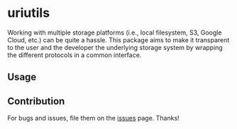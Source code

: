# uriutils

Working with multiple storage platforms (i.e., local filesystem, S3, Google Cloud, etc.) can be quite a hassle.
This package aims to make it transparent to the user and the developer the underlying storage system by wrapping the different protocols in a common interface.

## Usage



## Contribution

For bugs and issues, file them on the [issues](https://github.com/skylander86/uriutils/issues) page. Thanks!
